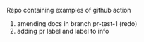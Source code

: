 Repo containing examples of github action

1. amending docs in branch pr-test-1 (redo)
2. adding pr label and label to info
